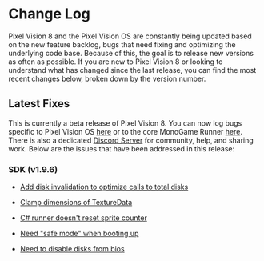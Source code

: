 # Change Log

Pixel Vision 8 and the Pixel Vision OS are constantly being updated based on the new feature backlog, bugs that need fixing and optimizing the underlying code base. Because of this, the goal is to release new versions as often as possible. If you are new to Pixel Vision 8 or looking to understand what has changed since the last release, you can find the most recent changes below, broken down by the version number.

## Latest Fixes

This is currently a beta release of Pixel Vision 8. You can now log bugs specific to Pixel Vision OS [here](https://github.com/PixelVision8/PixelVisionOS/issues) or to the core MonoGame Runner [here](https://github.com/PixelVision8/MonoGameRunner/issues). There is also a dedicated [Discord Server](https://discord.gg/pixelvision8) for community, help, and sharing work. Below are the issues that have been addressed in this release:

### SDK (v1.9.6)

* [Add disk invalidation to optimize calls to total disks](https://github.com/PixelVision8/PixelVision8/issues/64)

* [Clamp dimensions of TextureData](https://github.com/PixelVision8/PixelVision8/issues/65)

* [C# runner doesn't reset sprite counter](https://github.com/PixelVision8/PixelVision8/issues/57)

* [Need "safe mode" when booting up](https://github.com/PixelVision8/PixelVision8/issues/54)

* [Need to disable disks from bios](https://github.com/PixelVision8/PixelVision8/issues/62)


